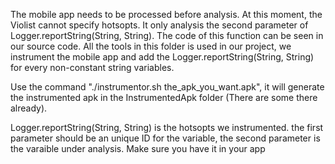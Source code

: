The mobile app needs to be processed before analysis. At this moment, the Violist cannot specify hotsopts. It only analysis the second parameter of Logger.reportString(String, String). The code of this function can be seen in our source code. All the tools in this folder is used in our project, we instrument the mobile app and add the Logger.reportString(String, String) for every non-constant string variables. 


Use the command "./instrumentor.sh the_apk_you_want.apk", it will generate the instrumented apk in the InstrumentedApk folder (There are some there already). 


Logger.reportString(String, String) is the hotsopts we instrumented. the first parameter should be an unique ID for the variable, the second parameter is the varaible under analysis. Make sure you have it in your app

